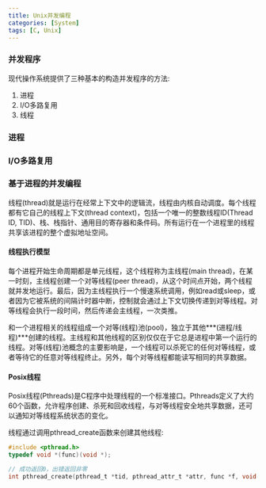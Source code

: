 ```yaml
---
title: Unix并发编程
categories: [System]
tags: [C, Unix]
---
```


### 并发程序

现代操作系统提供了三种基本的构造并发程序的方法:

1. 进程
2. I/O多路复用
3. 线程

### 进程

### I/O多路复用

### 基于进程的并发编程

线程(thread)就是运行在经常上下文中的逻辑流，线程由内核自动调度。每个线程都有它自己的线程上下文(thread context)，包括一个唯一的整数线程ID(Thread ID, TID)、栈、栈指针、通用目的寄存器和条件码。所有运行在一个进程里的线程共享该进程的整个虚拟地址空间。

#### 线程执行模型

每个进程开始生命周期都是单元线程，这个线程称为主线程(main thread)，在某一时刻，主线程创建一个对等线程(peer thread)，从这个时间点开始，两个线程就并发地运行。最后，因为主线程执行一个慢速系统调用，例如read或sleep，或者因为它被系统的间隔计时器中断，控制就会通过上下文切换传递到对等线程。对等线程会执行一段时间，然后传递会主线程，一次类推。

和一个进程相关的线程组成一个对等(线程)池(pool)，独立于其他***(进程/线程)***创建的线程。主线程和其他线程的区别仅仅在于它总是进程中第一个运行的线程。对等(线程)池概念的主要影响是，一个线程可以杀死它的任何对等线程，或者等待它的任意对等线程终止。另外，每个对等线程都能读写相同的共享数据。

#### Posix线程

Posix线程(Pthreads)是C程序中处理线程的一个标准接口。Pthreads定义了大约60个函数，允许程序创建、杀死和回收线程，与对等线程安全地共享数据，还可以通知对等线程系统状态的变化。

线程通过调用pthread_create函数来创建其他线程:

``` c
#include <pthread.h>
typedef void *(func)(void *);

// 成功返回0，出错返回非零
int pthread_create(pthread_t *tid, pthread_attr_t *attr, func *f, void *arg);
```
